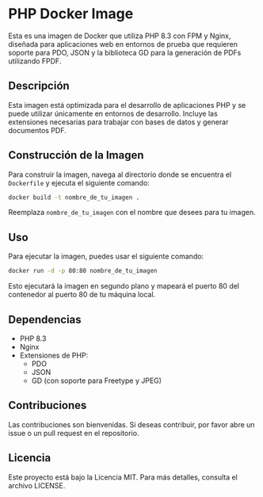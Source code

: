 # PHP Docker Image

Esta es una imagen de Docker que utiliza PHP 8.3 con FPM y Nginx, diseñada para aplicaciones web en entornos de prueba que requieren soporte para PDO, JSON y la biblioteca GD para la generación de PDFs utilizando FPDF.

## Descripción
Esta imagen está optimizada para el desarrollo de aplicaciones PHP y se puede utilizar únicamente en entornos de desarrollo. Incluye las extensiones necesarias para trabajar con bases de datos y generar documentos PDF.

## Construcción de la Imagen
Para construir la imagen, navega al directorio donde se encuentra el `Dockerfile` y ejecuta el siguiente comando:

```bash
docker build -t nombre_de_tu_imagen .
```

Reemplaza `nombre_de_tu_imagen` con el nombre que desees para tu imagen.

## Uso
Para ejecutar la imagen, puedes usar el siguiente comando:

```bash
docker run -d -p 80:80 nombre_de_tu_imagen
```

Esto ejecutará la imagen en segundo plano y mapeará el puerto 80 del contenedor al puerto 80 de tu máquina local.

## Dependencias
- PHP 8.3
- Nginx
- Extensiones de PHP:
  - PDO
  - JSON
  - GD (con soporte para Freetype y JPEG)

## Contribuciones
Las contribuciones son bienvenidas. Si deseas contribuir, por favor abre un issue o un pull request en el repositorio.

## Licencia
Este proyecto está bajo la Licencia MIT. Para más detalles, consulta el archivo LICENSE.
